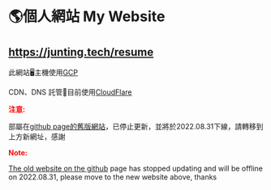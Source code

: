 # 🌎個人網站 My Website
## https://junting.tech/resume

此網站🖥主機使用[GCP](https://cloud.google.com/)

CDN、DNS 託管🛒目前使用[CloudFlare](https://www.cloudflare.com/zh-tw/)

<span style="font-weight:bold; color:red;">注意:</span>

部屬在[github page的舊版網站](https://juntinglin.github.io/resume/)，已停止更新，並將於2022.08.31下線，請轉移到上方新網址，感謝

<span style="font-weight:bold; color:red;">Note: </span>

[The old website on the github](https://juntinglin.github.io/resume/) page has stopped updating and will be offline on 2022.08.31, please move to the new website above, thanks